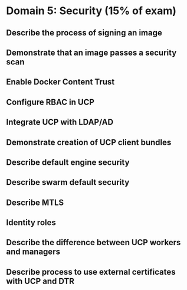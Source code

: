 # Domain 5: Security (15% of exam)

## Describe the process of signing an image

## Demonstrate that an image passes a security scan

## Enable Docker Content Trust

## Configure RBAC in UCP

## Integrate UCP with LDAP/AD

## Demonstrate creation of UCP client bundles

## Describe default engine security

## Describe swarm default security

## Describe MTLS

## Identity roles

## Describe the difference between UCP workers and managers

## Describe process to use external certificates with UCP and DTR
